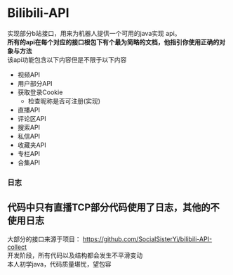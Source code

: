 # Bilibili-API 
实现部分b站接口，用来为机器人提供一个可用的java实现 api。  
**所有的api在每个对应的接口根包下有个最为简略的文档，他指引你使用正确的对象与方法**  
该api功能包含以下内容但是不限于以下内容
* 视频API
* 用户部分API
* 获取登录Cookie
  * 检查昵称是否可注册(实现)
* 直播API
* 评论区API  
* 搜索API
* 私信API
* 收藏夹API
* 专栏API
* 合集API

### 日志
代码中只有直播TCP部分代码使用了日志，其他的不使用日志
----
大部分的接口来源于项目： https://github.com/SocialSisterYi/bilibili-API-collect  
开发阶段，所有代码以及结构都会发生不平滑变动  
本人初学java，代码质量堪忧，望包容  